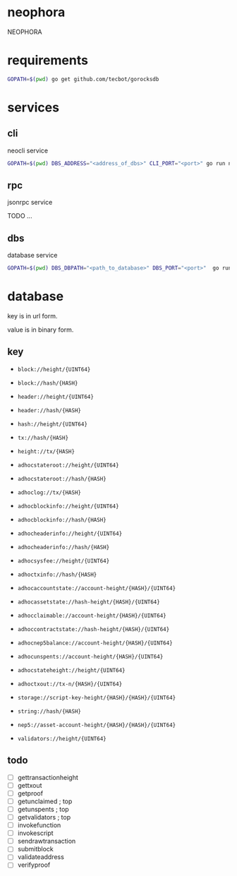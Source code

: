 # neophora

NEOPHORA

# requirements

```sh
GOPATH=$(pwd) go get github.com/tecbot/gorocksdb
```

# services

## cli

neocli service

```sh
GOPATH=$(pwd) DBS_ADDRESS="<address_of_dbs>" CLI_PORT="<port>" go run neophora/app/cli/main
```

## rpc

jsonrpc service

TODO ...

## dbs

database service

```sh
GOPATH=$(pwd) DBS_DBPATH="<path_to_database>" DBS_PORT="<port>"  go run neophora/app/dbs/main
```

# database

key is in url form.

value is in binary form.

## key

- `block://height/{UINT64}`
- `block://hash/{HASH}`
- `header://height/{UINT64}`
- `header://hash/{HASH}`
- `hash://height/{UINT64}`
- `tx://hash/{HASH}`
- `height://tx/{HASH}`
- `adhocstateroot://height/{UINT64}`
- `adhocstateroot://hash/{HASH}`
- `adhoclog://tx/{HASH}`
- `adhocblockinfo://height/{UINT64}`
- `adhocblockinfo://hash/{HASH}`
- `adhocheaderinfo://height/{UINT64}`
- `adhocheaderinfo://hash/{HASH}`
- `adhocsysfee://height/{UINT64}`
- `adhoctxinfo://hash/{HASH}`

- `adhocaccountstate://account-height/{HASH}/{UINT64}`
- `adhocassetstate://hash-height/{HASH}/{UINT64}`
- `adhocclaimable://account-height/{HASH}/{UINT64}`
- `adhoccontractstate://hash-height/{HASH}/{UINT64}`
- `adhocnep5balance://account-height/{HASH}/{UINT64}`
- `adhocunspents://account-height/{HASH}/{UINT64}`
- `adhocstateheight://height/{UINT64}`
- `adhoctxout://tx-n/{HASH}/{UINT64}`

- `storage://script-key-height/{HASH}/{HASH}/{UINT64}`
- `string://hash/{HASH}`
- `nep5://asset-account-height/{HASH}/{HASH}/{UINT64}`
- `validators://height/{UINT64}`

## todo

- [ ] gettransactionheight
- [ ] gettxout
- [ ] getproof
- [ ] getunclaimed ; top
- [ ] getunspents ; top
- [ ] getvalidators ; top
- [ ] invokefunction
- [ ] invokescript
- [ ] sendrawtransaction
- [ ] submitblock
- [ ] validateaddress
- [ ] verifyproof
